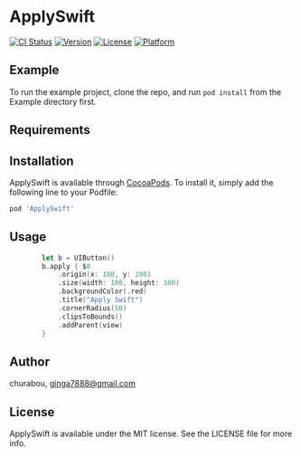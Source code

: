 # ApplySwift

[![CI Status](http://img.shields.io/travis/churabou/ApplySwift.svg?style=flat)](https://travis-ci.org/churabou/ApplySwift)
[![Version](https://img.shields.io/cocoapods/v/ApplySwift.svg?style=flat)](http://cocoapods.org/pods/ApplySwift)
[![License](https://img.shields.io/cocoapods/l/ApplySwift.svg?style=flat)](http://cocoapods.org/pods/ApplySwift)
[![Platform](https://img.shields.io/cocoapods/p/ApplySwift.svg?style=flat)](http://cocoapods.org/pods/ApplySwift)

## Example

To run the example project, clone the repo, and run `pod install` from the Example directory first.

## Requirements

## Installation

ApplySwift is available through [CocoaPods](http://cocoapods.org). To install
it, simply add the following line to your Podfile:

```ruby
pod 'ApplySwift'
```
## Usage

```swift
        let b = UIButton()
        b.apply { $0
            .origin(x: 100, y: 100)
            .size(width: 100, height: 100)
            .backgroundColor(.red)
            .title("Apply Swift")
            .cornerRadius(50)
            .clipsToBounds()
            .addParent(view)
        }
```
## Author

churabou, ginga7888@gmail.com

## License

ApplySwift is available under the MIT license. See the LICENSE file for more info.
